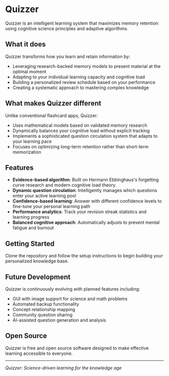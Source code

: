 # Quizzer

Quizzer is an intelligent learning system that maximizes memory retention using cognitive science principles and adaptive algorithms.

## What it does

Quizzer transforms how you learn and retain information by:

- Leveraging research-backed memory models to present material at the optimal moment
- Adapting to your individual learning capacity and cognitive load
- Building a personalized review schedule based on your performance
- Creating a systematic approach to mastering complex knowledge

## What makes Quizzer different

Unlike conventional flashcard apps, Quizzer:

- Uses mathematical models based on validated memory research
- Dynamically balances your cognitive load without explicit tracking
- Implements a sophisticated question circulation system that adapts to your learning pace
- Focuses on optimizing long-term retention rather than short-term memorization

## Features

- **Evidence-based algorithm**: Built on Hermann Ebbinghaus's forgetting curve research and modern cognitive load theory
- **Dynamic question circulation**: Intelligently manages which questions enter your active learning pool
- **Confidence-based learning**: Answer with different confidence levels to fine-tune your personal learning path
- **Performance analytics**: Track your revision streak statistics and learning progress
- **Balanced cognitive approach**: Automatically adjusts to prevent mental fatigue and burnout

## Getting Started

Clone the repository and follow the setup instructions to begin building your personalized knowledge base.

## Future Development

Quizzer is continuously evolving with planned features including:
- GUI with image support for science and math problems
- Automated backup functionality
- Concept relationship mapping
- Community question sharing
- AI-assisted question generation and analysis

## Open Source

Quizzer is free and open source software designed to make effective learning accessible to everyone.

---

*Quizzer: Science-driven learning for the knowledge age*